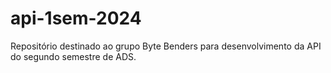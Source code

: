 # api-1sem-2024
Repositório destinado ao grupo Byte Benders para desenvolvimento da API do segundo semestre de ADS.
